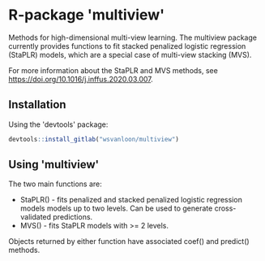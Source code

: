 # R-package 'multiview'

Methods for high-dimensional multi-view learning. The multiview package currently provides functions to fit stacked penalized logistic regression (StaPLR) models, which are a special case of multi-view stacking (MVS).

For more information about the StaPLR and MVS methods, see https://doi.org/10.1016/j.inffus.2020.03.007.

## Installation

Using the 'devtools' package:

~~~ r
devtools::install_gitlab("wsvanloon/multiview")
~~~

## Using 'multiview'

The two main functions are:

- StaPLR() - fits penalized and stacked penalized logistic regression models models up to two levels. Can be used to generate cross-validated predictions.
- MVS() - fits StaPLR models with >= 2 levels.

Objects returned by either function have associated coef() and predict() methods. 